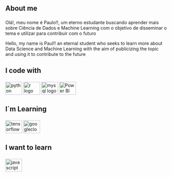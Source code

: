 <h2 align="left">About me</h2>

###

<p align="left">Olá!, meu nome é Paulo!!, um eterno estudante buscando aprender mais sobre Ciência de Dados e Machine Learning com o objetivo de disseminar o tema e utilizar para contribuir com o futuro</p>

<p>Hello, my name is Paul!! an eternal student who seeks to learn more about Data Science and Machine Learning with the aim of publicizing the topic and using it to contribute to the future </p>

###

<h2 align="left">I code with</h2>

###

<div align="left">
  <img src="https://cdn.jsdelivr.net/gh/devicons/devicon/icons/python/python-original.svg" height="40" width="52" alt="python logo"  />
  <img src="https://cdn.jsdelivr.net/gh/devicons/devicon/icons/r/r-original.svg" height="40" width="52" alt="r logo"/>
  <img src="https://cdn.jsdelivr.net/gh/devicons/devicon/icons/mysql/mysql-original.svg" height="40" width="52" alt="mysql logo"  />
  <img src="https://powerapps.microsoft.com/images/application-logos/svg/powerbi.svg" height="40" width="52" alt="Power BI logo"  />
  
</div>

###

<h2 align="left">I´m Learning</h2>

###

<div align="left">
  <img src="https://cdn.jsdelivr.net/gh/devicons/devicon/icons/tensorflow/tensorflow-original.svg" height="40" width="52" alt="tensorflow logo"  /> 
  <img src="https://cdn.jsdelivr.net/gh/devicons/devicon/icons/googlecloud/googlecloud-original.svg" height="40" width="52" alt="googlecloud logo"  />

###

<h2 align="left">I want to learn</h2>

###

<div align="left">
 
  <img src="https://cdn.jsdelivr.net/gh/devicons/devicon/icons/javascript/javascript-original.svg" height="40" width="52" alt="javascript logo"  />
</div>

###
